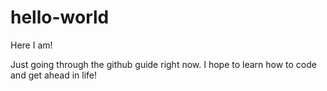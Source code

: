# hello-world

Here I am!

Just going through the github guide right now. 
I hope to learn how to code and get ahead in life!
